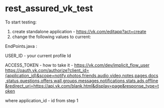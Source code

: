 # rest_assured_vk_test

To start testing:
1) create standalone application - https://vk.com/editapp?act=create
2) change the following values to current:

EndPoints.java :

USER_ID - your current profile Id

ACCESS_TOKEN - how to take it - https://vk.com/dev/implicit_flow_user
https://oauth.vk.com/authorize?client_id={application_id}&scope=notify,photos,friends,audio,video,notes,pages,docs,status,questions,offers,wall,groups,messages,notifications,stats,ads,offline&redirect_uri=https://api.vk.com/blank.html&display=page&response_type=token

where application_id - id from step 1

